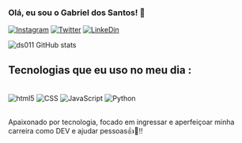 ### Olá, eu sou o Gabriel dos Santos! 👋

[![Instagram](https://img.shields.io/badge/Instagram-E4405F?style=for-the-badge&logo=instagram&logoColor=white)](https://instagram.com/gabriel_ds011)
[![Twitter](https://img.shields.io/badge/Twitter-1DA1F2?style=for-the-badge&logo=twitter&logoColor=white)](https://twitter.com/_Beraben)
[![LinkeDin](https://img.shields.io/badge/LinkedIn-0077B5?style=for-the-badge&logo=linkedin&logoColor=white)](https://www.linkedin.com/in/gabriel-dos-santos011/)


![ds011 GitHub stats](https://github-readme-stats.vercel.app/api?username=gabrields011&show_icons=true&theme=radical)

## Tecnologias que eu uso no meu dia :

<div style="display-inline_block"><br/>
<img align="center" alt="html5" src="https://img.shields.io/badge/HTML5-E34F26?style=for-the-badge&logo=html5&logoColor=white"  />
<img align="center" alt="CSS" src="https://img.shields.io/badge/CSS3-1572B6?style=for-the-badge&logo=css3&logoColor=white"  />
<img align="center" alt="JavaScript" src="https://img.shields.io/badge/JavaScript-F7DF1E?style=for-the-badge&logo=javascript&logoColor=black"  />
<img align="center" alt="Python" src="https://img.shields.io/badge/Python-14354C?style=for-the-badge&logo=python&logoColor=white"  />
<div/><br/>
  
Apaixonado por tecnologia, focado em ingressar e aperfeiçoar minha carreira como DEV e ajudar pessoas👍👊!!
